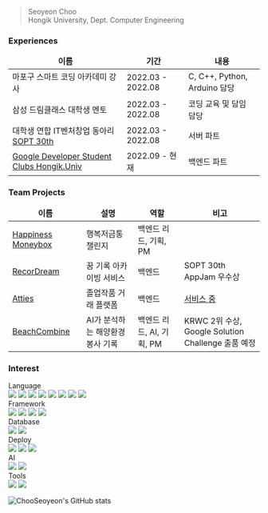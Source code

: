 > Seoyeon Choo   
> Hongik University, Dept. Computer Engineering

### Experiences
<table>
  <thead align="center">
    <tr>
      <td><b>이름</b></td>
      <td><b>기간</b></td>
      <td><b>내용</b></td>
    </tr>
  </thead>
  <tbody>
    <tr>
      <td>마포구 스마트 코딩 아카데미 강사</a></td>
      <td>2022.03 - 2022.08</td>
      <td>C, C++, Python, Arduino 담당</td>
    </tr>
    <tr>
      <td>삼성 드림클래스 대학생 멘토</a></td>
      <td>2022.03 - 2022.08</td>
      <td>코딩 교육 및 담임 담당</td>
    </tr>
    <tr>
      <td>대학생 연합 IT벤처창업 동아리 <a href="https://sopt.org/">SOPT 30th</a></td>
      <td>2022.03 - 2022.08</td>
      <td>서버 파트</td>
    </tr>
    <tr>
      <td><a href="https://github.com/GDSC-Hongik/GDSC-1st-Backend-Study/tree/ChooSeoyeon">	Google Developer Student Clubs Hongik.Univ</a></td>
      <td>2022.09 - 현재 </td>
      <td>백엔드 파트</td>
    </tr>
  </tbody>
</table>

### Team Projects
<table>
  <thead align="center">
    <tr border: none;>
      <td><b>이름</b></td>
      <td><b>설명</b></td>
      <td><b>역할</b></td>
      <td><b>비고</b></td>
    </tr>
  </thead>
  <tbody>
    <tr>
      <td><a href="https://github.com/HICC-Bootcamp/2022-1-Happiness-Moneybox/tree/develop">Happiness Moneybox</a></td>
      <td>행복저금통 챌린지</td>
      <td>백엔드 리드, 기획, PM</td>
      <td></td>
    </tr>
    <tr>
      <td><a href="https://github.com/TeamRecorDream/RecorDream-Server/tree/develop">RecorDream</a></td>
      <td>꿈 기록 아카이빙 서비스</td>
      <td>백엔드</td>
      <td>SOPT 30th AppJam 우수상</td>
    </tr>
    <tr>
      <td><a href="https://github.com/Att-ies/backend">Atties</a></td>
      <td>졸업작품 거래 플랫폼</td>
      <td>백엔드</td>
      <td><a href="https://attiess.netlify.app/begin">서비스 중</td>
    </tr>
    <tr>
      <td><a href="https://github.com/Beach-Combine/Backend">BeachCombine</a></td>
      <td>AI가 분석하는 해양환경봉사 기록</td>
      <td>백엔드 리드, AI, 기획, PM </td>
      <td>KRWC 2위 수상, <br> Google Solution Challenge 출품 예정 </td>
    </tr>
  </tbody>
</table>

### Interest
Language </br>
<img src="https://img.shields.io/badge/C++-00599C?style=flat-square&logo=c%2B%2B&logoColor=white"/> <img src="https://img.shields.io/badge/C-A8B9CC?style=flat-square&logo=C&logoColor=white"/> <img src="https://img.shields.io/badge/Python-3776AB?style=flat-square&logo=Python&logoColor=white"/> <img src="https://img.shields.io/badge/java-007396?style=flat-square&logo=java&logoColor=white"/> <img src="https://img.shields.io/badge/JavaScript-F7DF1E?style=flat-square&logo=JavaScript&logoColor=white"/> <img src="https://img.shields.io/badge/TypeScript-2d79c7?style=flat-square&logo=TypeScript&logoColor=white"/> <img src="https://img.shields.io/badge/HTML5-E34F26?style=flat-square&logo=HTML5&logoColor=white"/>
<img src="https://img.shields.io/badge/CSS3-1572B6?style=flat-square&logo=CSS3&logoColor=white"/>
<br/>
Framework </br>
<img src="https://img.shields.io/badge/SpringBoot-6DB33F?style=flat-square&logo=SpringBoot&logoColor=white"/> <img src="https://img.shields.io/badge/Node.js-339933?style=flat-square&logo=Node.js&logoColor=white"/> <img src="https://img.shields.io/badge/Express-000000?style=flat-square&logo=Express&logoColor=white"/> <img src="https://img.shields.io/badge/jQuery-0769AD?style=flat-square&logo=jQuery&logoColor=white"/>
<br/>
Database </br>
<img src="https://img.shields.io/badge/MySQL-4479A1?style=flat-square&logo=MySQL&logoColor=white"/> <img src="https://img.shields.io/badge/MongoDB-47A248?style=flat-square&logo=MongoDB&logoColor=white"/>
<br/>
Deploy </br>
 <img src="https://img.shields.io/badge/AWS-232F3E?style=flat-square&logo=AmazonAWS&logoColor=white"/> <img src="https://img.shields.io/badge/Google Cloud-4285F4?style=flat-square&logo=Google Cloud&logoColor=white"/> <img src="https://img.shields.io/badge/Docker-2496ED?style=flat-square&logo=Docker&logoColor=white"/>
 </br>
 AI </br>
 <img src="https://img.shields.io/badge/Google Colab-F9AB00?style=flat-square&logo=Google Colab&logoColor=white"/> <img src="https://img.shields.io/badge/TensorFlow-FF6F00?style=flat-square&logo=tensorflow&logoColor=white"/>
 </br>
 Tools </br>
 <img src="https://img.shields.io/badge/Git-f05030?style=flat-square&logo=Git&logoColor=white"/>
 <img src="https://img.shields.io/badge/GitHub-black?style=flat-square&logo=GitHub&logoColor=white"/>

![ChooSeoyeon's GitHub stats](https://github-readme-stats.vercel.app/api?username=ChooSeoyeon&show_icons=true&theme=dark)   
